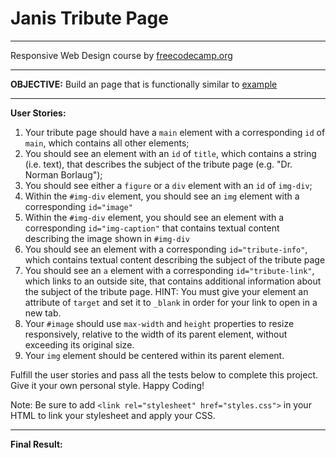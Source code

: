 # Janis Tribute Page
<hr />

Responsive Web Design course by [freecodecamp.org](https://www.freecodecamp.org/)

<hr />

<b>OBJECTIVE:</b> Build an page that is functionally similar to [example](https://tribute-page.freecodecamp.rocks/)

<hr />

<b>User Stories:</b>
1.  Your tribute page should have a `main` element with a corresponding `id` of `main`, which contains all other elements;
2.  You should see an element with an `id` of `title`, which contains a string (i.e. text), that describes the subject of the tribute page (e.g. "Dr. Norman Borlaug");
3.  You should see either a `figure` or a `div` element with an `id` of `img-div`;
4.  Within the `#img-div` element, you should see an `img` element with a corresponding `id="image"`
5.  Within the `#img-div` element, you should see an element with a corresponding `id="img-caption"` that contains textual content describing the image shown in `#img-div`
6.  You should see an element with a corresponding `id="tribute-info"`, which contains textual content describing the subject of the tribute page
7.   You should see an `a` element with a corresponding `id="tribute-link"`, which links to an outside site, that contains additional information about the subject of the tribute page. HINT: You must give your element an attribute of `target` and set it to `_blank` in order for your link to open in a new tab.
8.   Your `#image` should use `max-width` and `height` properties to resize responsively, relative to the width of its parent element, without exceeding its original size.
9.   Your `img` element should be centered within its parent element.

Fulfill the user stories and pass all the tests below to complete this project. Give it your own personal style. Happy Coding!

Note: Be sure to add `<link rel="stylesheet" href="styles.css">` in your HTML to link your stylesheet and apply your CSS.

<hr />

<b> Final Result: </b>

